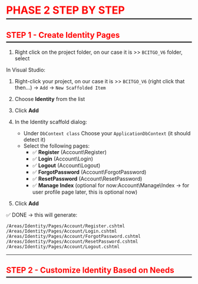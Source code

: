 <!-- PHASE 2 -->
<h1 style="color:red; font-weight: bold; border-bottom: 3px solid #333; padding-bottom: 5px;"> PHASE 2 STEP BY STEP</h1>

<!-- STEP 1-->
<h2 style="color:red; font-weight: bold; border-bottom: 3px solid #333; padding-bottom: 5px;"> STEP 1 -  Create Identity Pages </h2>

1. Right click on the project folder, on our case it is >> `BCITGO_V6` folder, select 

In Visual Studio:

1. Right-click your project, on our case it is >> `BCITGO_V6` (right click that then...) → `Add` → `New Scaffolded Item`

2. Choose **Identity** from the list
3. Click **Add**
4. In the Identity scaffold dialog:

   * Under `DbContext class` Choose your `ApplicationDbContext` (it should detect it)
   * Select the following pages:
        - ✅ **Register** (Account\Register)
        - ✅ **Login** (Account\Login)
        - ✅ **Logout** (Account\Logout)
        - ✅ **ForgotPassword** (Account\ForgotPassword)
        - ✅ **ResetPassword** (Account\ResetPassword)
        - ✅ **Manage Index** (optional for now:Account\Manage\Index → for user profile page later, this is optional now)

5. Click **Add**

✅ DONE → this will generate:

```
/Areas/Identity/Pages/Account/Register.cshtml
/Areas/Identity/Pages/Account/Login.cshtml
/Areas/Identity/Pages/Account/ForgotPassword.cshtml
/Areas/Identity/Pages/Account/ResetPassword.cshtml
/Areas/Identity/Pages/Account/Logout.cshtml
```
_________________________________________

<!-- STEP 2-->
<h2 style="color:red; font-weight: bold; border-bottom: 3px solid #333; padding-bottom: 5px;"> STEP 2 -  Customize Identity Based on Needs </h2>

